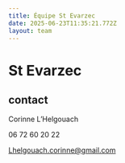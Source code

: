 ```yaml
---
title: Équipe St Evarzec 
date: 2025-06-23T11:35:21.772Z
layout: team
---
```


# St Evarzec 



## contact 

Corinne L’Helgouach

06 72 60 20 22

Lhelgouach.corinne@gmail.com

